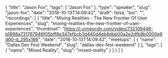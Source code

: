 {
  "title": "Jason Fox",
  "tags": [
    "Jason Fox"
  ],
  "type": "speaker",
  "slug": "jason-fox",
  "date": "2018-10-13T14:09:42",
  "draft": false,
  "bio": "",
  "recordings": [
    {
      "title": "Mixing Realities - The New Frontier Of User Experiences",
      "slug": "mixing-realities-the-new-frontier-of-user-experiences",
      "thumbnail": "https://i.vimeocdn.com/video/732109448-b1898a731767946f05bff8e347efbcb3d440d4eb8dbb00a2e2dfb8b0000e9d00-d_295x166",
      "date": "2018-10-13T14:09:42",
      "meetups": [
        {
          "name": "Dallas Dev Fest Weekend",
          "slug": "dallas-dev-fest-weekend"
        }
      ],
      "tags": [
        {
          "name": "Mixed Reality",
          "slug": "mixed-reality"
        }
      ]
    }
  ]
}